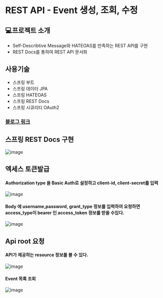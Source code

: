 # REST API - Event 생성, 조회, 수정 

## 💻프로젝트 소개
-  Self-Describtive Message와 HATEOAS를 만족하는 REST API를 구현
-  REST Docs를 통하여 REST API 문서화

## 사용기술
- 스프링 부트
- 스프링 데이터 JPA
- 스프링 HATEOAS
- 스프링 REST Docs
- 스프링 시큐리티 OAuth2

### [블로그 링크](https://velog.io/@cse05091/series/REST-API)

## 스프링 REST Docs 구현

![image](https://github.com/dlcksgh1/REST-API/assets/119422058/81337e06-37e1-4c19-a52d-326b53449ec4)


## 엑세스 토큰발급
#### Authorization type 을 Basic Auth로 설정하고  client-id, client-secret를 입력
![image](https://github.com/dlcksgh1/REST-API/assets/119422058/057a79ab-76e1-4c55-97fa-1d833f729bab)

#### Body 에 username,password, grant_type 정보를 입력하여 요청하면 access_type이 bearer 인 access_token 정보를 받을 수있다. 
![image](https://github.com/dlcksgh1/REST-API/assets/119422058/85fc0eec-ebed-4ef2-b066-d4b13e8bfea3)

## Api root 요청

#### API가 제공하는 resource 정보를 볼 수 있다.
![image](https://github.com/dlcksgh1/REST-API/assets/119422058/3989d113-d470-4f43-8ff8-e5a15d89c3e2)

#### Event 목록 조회

![image](https://github.com/dlcksgh1/REST-API/assets/119422058/bacf54c6-d18e-42ae-a3f9-220b990d9603)
